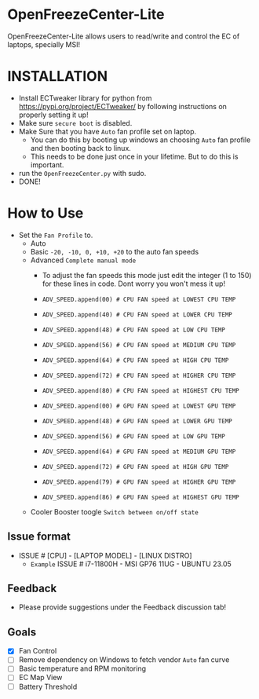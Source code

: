 # OpenFreezeCenter-Lite
OpenFreezeCenter-Lite allows users to read/write and control the EC of laptops, specially MSI!

# INSTALLATION
- Install ECTweaker library for python from https://pypi.org/project/ECTweaker/ by following instructions on properly setting it up!
- Make sure ```secure boot``` is disabled.
- Make Sure that you have ```Auto``` fan profile set on laptop.
  - You can do this by booting up windows an choosing ```Auto``` fan profile and then booting back to linux.
  - This needs to be done just once in your lifetime. But to do this is important.
- run the ```OpenFreezeCenter.py``` with sudo.
- DONE!

# How to Use
- Set the ```Fan Profile``` to.
  - Auto
  - Basic ```-20, -10, 0, +10, +20``` to the auto fan speeds
  - Advanced ```Complete manual mode```
    - To adjust the fan speeds this mode just edit the integer (1 to 150) for these lines in code. Dont worry you won't mess it up!
    - ```ADV_SPEED.append(00) # CPU FAN speed at LOWEST CPU TEMP```
    - ```ADV_SPEED.append(40) # CPU FAN speed at LOWER CPU TEMP```
    - ```ADV_SPEED.append(48) # CPU FAN speed at LOW CPU TEMP```
    - ```ADV_SPEED.append(56) # CPU FAN speed at MEDIUM CPU TEMP```
    - ```ADV_SPEED.append(64) # CPU FAN speed at HIGH CPU TEMP```
    - ```ADV_SPEED.append(72) # CPU FAN speed at HIGHER CPU TEMP```
    - ```ADV_SPEED.append(80) # CPU FAN speed at HIGHEST CPU TEMP```
      
    - ```ADV_SPEED.append(00) # GPU FAN speed at LOWEST GPU TEMP```
    - ```ADV_SPEED.append(48) # GPU FAN speed at LOWER GPU TEMP```
    - ```ADV_SPEED.append(56) # GPU FAN speed at LOW GPU TEMP```
    - ```ADV_SPEED.append(64) # GPU FAN speed at MEDIUM GPU TEMP```
    - ```ADV_SPEED.append(72) # GPU FAN speed at HIGH GPU TEMP```
    - ```ADV_SPEED.append(79) # GPU FAN speed at HIGHER GPU TEMP```
    - ```ADV_SPEED.append(86) # GPU FAN speed at HIGHEST GPU TEMP```
  - Cooler Booster toogle ```Switch between on/off state```

## Issue format
- ISSUE # [CPU] - [LAPTOP MODEL] - [LINUX DISTRO]
  - ```Example``` ISSUE # i7-11800H - MSI GP76 11UG - UBUNTU 23.05

## Feedback
- Please provide suggestions under the Feedback discussion tab!

## Goals
- [X] Fan Control
- [ ] Remove dependency on Windows to fetch vendor ```Auto``` fan curve
- [ ] Basic temperature and RPM monitoring
- [ ] EC Map View
- [ ] Battery Threshold
